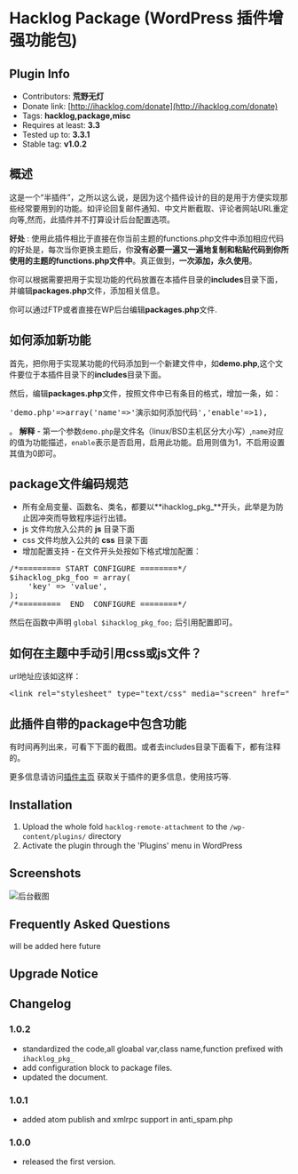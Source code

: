 # Hacklog Package (WordPress 插件增强功能包)

## Plugin Info
* Contributors: **荒野无灯**
* Donate link: [http://ihacklog.com/donate](http://ihacklog.com/donate)
* Tags: **hacklog,package,misc**
* Requires at least: **3.3**
* Tested up to: **3.3.1**
* Stable tag: **v1.0.2**


## 概述

这是一个“半插件”，之所以这么说，是因为这个插件设计的目的是用于方便实现那些经常要用到的功能。如评论回复邮件通知、中文片断截取、评论者网站URL重定向等,然而，此插件并不打算设计后台配置选项。


**好处** : 使用此插件相比于直接在你当前主题的functions.php文件中添加相应代码的好处是，每次当你更换主题后，你**没有必要一遍又一遍地复制和粘贴代码到你所使用的主题的functions.php文件中**。真正做到，**一次添加，永久使用**。

你可以根据需要把用于实现功能的代码放置在本插件目录的**includes**目录下面，并编辑**packages.php**文件，添加相关信息。

你可以通过FTP或者直接在WP后台编辑**packages.php**文件.

## 如何添加新功能

首先，把你用于实现某功能的代码添加到一个新建文件中，如**demo.php**,这个文件要位于本插件目录下的**includes**目录下面。

然后，编辑**packages.php**文件，按照文件中已有条目的格式，增加一条，如：
<pre>
'demo.php'=>array('name'=>'演示如何添加代码','enable'=>1),
</pre>
。
**解释** - 第一个参数`demo.php`是文件名（linux/BSD主机区分大小写）,`name`对应的值为功能描述，`enable`表示是否启用，启用此功能。启用则值为1，不启用设置其值为0即可。

## package文件编码规范

* 所有全局变量、函数名、类名，都要以**ihacklog_pkg_**开头，此举是为防止因冲突而导致程序运行出错。
* js 文件均放入公共的 **js** 目录下面
* css 文件均放入公共的 **css** 目录下面
* 增加配置支持 - 在文件开头处按如下格式增加配置：
<pre>
/*========= START CONFIGURE ========*/
$ihacklog_pkg_foo = array(
	'key' => 'value',
);
/*=========  END  CONFIGURE ========*/
</pre>
然后在函数中声明 `global $ihacklog_pkg_foo;` 后引用配置即可。

## 如何在主题中手动引用css或js文件？

url地址应该如这样：
<pre>
&lt;link rel="stylesheet" type="text/css" media="screen" href="&lt;?php echo plugins_url('hacklog-package');?&gt;/css/foo.css" /&gt;
</pre>

## 此插件自带的package中包含功能

有时间再列出来，可看下下面的截图。或者去includes目录下面看下，都有注释的。


更多信息请访问[插件主页](http://ihacklog.com/?p=5001 "plugin homepage") 获取关于插件的更多信息，使用技巧等.


## Installation

1. Upload the whole fold `hacklog-remote-attachment` to the `/wp-content/plugins/` directory
2. Activate the plugin through the 'Plugins' menu in WordPress


## Screenshots

![后台截图](hacklog-package/raw/master/hacklog-package.png "Screenshot")



## Frequently Asked Questions
will be added here future


## Upgrade Notice




## Changelog

### 1.0.2
* standardized the code,all gloabal var,class name,function prefixed with `ihacklog_pkg_`
* add configuration block to package files.
* updated the document.

### 1.0.1
* added atom publish and xmlrpc support in anti_spam.php

### 1.0.0
* released the first version.












